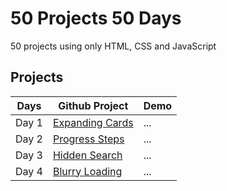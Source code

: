 # 50 Projects 50 Days

50 projects using only HTML, CSS and JavaScript
## Projects
| Days | Github Project | Demo |
| --- | --- | --- |
| Day 1 | [Expanding Cards](/expanding-cards/) | ... |
| Day 2 | [Progress Steps](/progress-steps/) | ... |
| Day 3 | [Hidden Search](/hidden-search/) | ... |
| Day 4 | [Blurry Loading](/blurry-loading/) | ... |